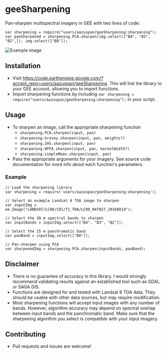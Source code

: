 # geeSharpening
Pan-sharpen multispectral imagery in GEE with two lines of code:
```
var sharpening = require("users/aazuspan/geeSharpening:sharpening");
var panSharpened = sharpening.PCA.sharpen(img.select(["B4", "B3", "B2",]), img.select(["B8"]);
```
 ![Example image](https://raw.githubusercontent.com/aazuspan/geeSharpening/main/sharpening_example.png)
 
## Installation
- Visit https://code.earthengine.google.com/?accept_repo=users/aazuspan/geeSharpening. This will link the library to your GEE account, allowing you to import functions.
- Import sharpening functions by including `var sharpening = require("users/aazuspan/geeSharpening:sharpening");` in your script.

## Usage
- To sharpen an image, call the appropriate sharpening function
  - `sharpening.PCA.sharpen(input, pan)`
  - `sharpening.brovey.sharpen(input, pan, weights?)`
  - `sharpening.IHS.sharpen(input, pan)`
  - `sharpening.HPFA.sharpen(input, pan, kernelWidth?)`
  - `sharpening.simpleMean.sharpen(input, pan)`
- Pass the appropriate arguments for your imagery. See source code documentation for more info about each function's parameters.

### Example
```
// Load the sharpening library
var sharpening = require('users/aazuspan/geeSharpening:sharpening');

// Select an example Landsat 8 TOA image to sharpen
var inputImg = ee.Image("LANDSAT/LC08/C01/T1_TOA/LC08_047027_20160819");

// Select the 30 m spectral bands to sharpen
var inputBands = inputImg.select(["B4", "B3", "B2"]);

// Select the 15 m panchromatic band
var panBand = inputImg.select(["B8"]);

// Pan-sharpen using PCA
var sharpenedImg = sharpening.PCA.sharpen(inputBands, panBand);
```
  
## Disclaimer
- There is no guarantee of accuracy in this library. I would strongly recommend validating results against an established tool such as GDAL or SAGA GIS.
- Functions are designed for and tested with Landsat 8 TOA data. They should be usable with other data sources, but may require modification.
- Most sharpening functions will accept input images with any number of bands. However, algorithm accuracy may depend on spectral overlap between input bands and the panchromatic band. Make sure that the sharpening algorithm you select is compatible with your input imagery. 

## Contributing
- Pull requests and issues are welcome!
